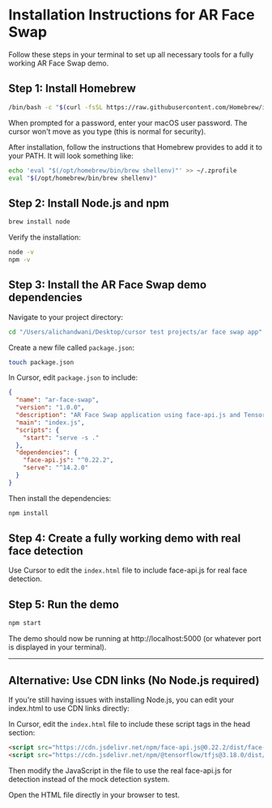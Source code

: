 # Installation Instructions for AR Face Swap

Follow these steps in your terminal to set up all necessary tools for a fully working AR Face Swap demo.

## Step 1: Install Homebrew

```bash
/bin/bash -c "$(curl -fsSL https://raw.githubusercontent.com/Homebrew/install/HEAD/install.sh)"
```

When prompted for a password, enter your macOS user password. The cursor won't move as you type (this is normal for security).

After installation, follow the instructions that Homebrew provides to add it to your PATH. It will look something like:

```bash
echo 'eval "$(/opt/homebrew/bin/brew shellenv)"' >> ~/.zprofile
eval "$(/opt/homebrew/bin/brew shellenv)"
```

## Step 2: Install Node.js and npm

```bash
brew install node
```

Verify the installation:

```bash
node -v
npm -v
```

## Step 3: Install the AR Face Swap demo dependencies

Navigate to your project directory:

```bash
cd "/Users/alichandwani/Desktop/cursor test projects/ar face swap app"
```

Create a new file called `package.json`:

```bash
touch package.json
```

In Cursor, edit `package.json` to include:

```json
{
  "name": "ar-face-swap",
  "version": "1.0.0",
  "description": "AR Face Swap application using face-api.js and TensorFlow.js",
  "main": "index.js",
  "scripts": {
    "start": "serve -s ."
  },
  "dependencies": {
    "face-api.js": "^0.22.2",
    "serve": "^14.2.0"
  }
}
```

Then install the dependencies:

```bash
npm install
```

## Step 4: Create a fully working demo with real face detection

Use Cursor to edit the `index.html` file to include face-api.js for real face detection.

## Step 5: Run the demo

```bash
npm start
```

The demo should now be running at http://localhost:5000 (or whatever port is displayed in your terminal).

---

## Alternative: Use CDN links (No Node.js required)

If you're still having issues with installing Node.js, you can edit your index.html to use CDN links directly:

In Cursor, edit the `index.html` file to include these script tags in the head section:

```html
<script src="https://cdn.jsdelivr.net/npm/face-api.js@0.22.2/dist/face-api.min.js"></script>
<script src="https://cdn.jsdelivr.net/npm/@tensorflow/tfjs@3.18.0/dist/tf.min.js"></script>
```

Then modify the JavaScript in the file to use the real face-api.js for detection instead of the mock detection system.

Open the HTML file directly in your browser to test. 